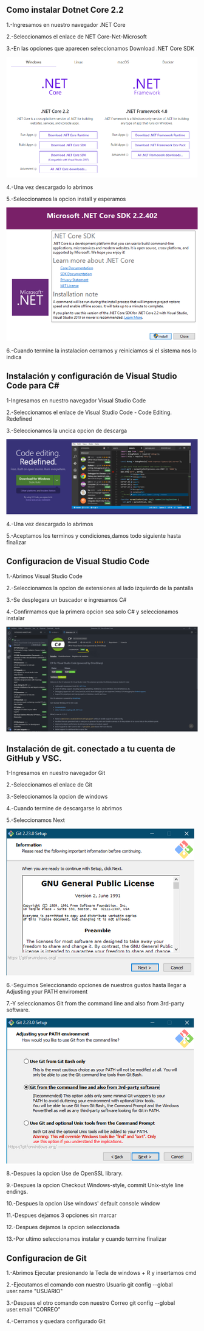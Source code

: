 
## Como instalar Dotnet Core 2.2

1.-Ingresamos en nuestro navegador .NET Core

2.-Seleccionamos el enlace de NET Core-Net-Microsoft

3.-En las opciones que aparecen seleccionamos Download .NET Core SDK

![1.png](https://github.com/Mauricio2110/Poo/blob/master/imagenes/1.png)

4.-Una vez descargado lo abrimos

5.-Seleccionamos la opcion install y esperamos

![2.png](https://github.com/Mauricio2110/Poo/blob/master/imagenes/2.png)

6.-Cuando termine la instalacion cerramos y reiniciamos si el sistema nos lo indica


## Instalación y configuración de Visual Studio Code para C#

1-Ingresamos en nuestro navegador Visual Studio Code

2.-Seleccionamos el enlace de Visual Studio Code - Code Editing. Redefined

3.-Seleccionamos la uncica opcion de descarga

![3.PNG](https://github.com/Mauricio2110/Poo/blob/master/imagenes/3.PNG)

4.-Una vez descargado lo abrimos

5.-Aceptamos los terminos y condiciones,damos todo siguiente hasta finalizar

## Configuracion de Visual Studio Code

1.-Abrimos Visual Studio Code

2.-Seleccionamos la opcion de extensiones al lado izquierdo de la pantalla

3.-Se desplegara un buscador e ingresamos C#

4.-Confirmamos que la primera opcion sea solo C# y seleccionamos instalar

![4.png](https://github.com/Mauricio2110/Poo/blob/master/imagenes/4.png)


## Instalación de git. conectado a tu cuenta de GitHub y VSC.

1-Ingresamos en nuestro navegador Git

2.-Seleccionamos el enlace de Git

3.-Seleccionamos la opcion de windows 

4.-Cuando termine de descargarse lo abrimos

5.-Seleccionamos Next

![5.png](https://github.com/Mauricio2110/Poo/blob/master/imagenes/5.png)

6.-Seguimos Seleccionando opciones de nuestros gustos hasta llegar a Adjusting your PATH enviroment

7.-Y seleccionamos Git from the command line and also from 3rd-party software.

![6.png](https://github.com/Mauricio2110/Poo/blob/master/imagenes/6.png)

8.-Despues la opcion Use de OpenSSL library.

9.-Despues la opcion Checkout Windows-style, commit Unix-style line endings.

10.-Despues la opcion Use windows' default console window

11.-Despues dejamos 3 opciones sin marcar

12.-Despues dejamos la opcion seleccionada

13.-Por ultimo seleccionamos instalar y cuando termine finalizar

## Configuracion de Git

1.-Abrimos Ejecutar presionando la Tecla de windows + R y insertamos cmd

2.-Ejecutamos el comando con nuestro Usuario  git config --global user.name "USUARIO"

3.-Despues el otro comando con nuestro Correo  git config --global user.email "CORREO"

4.-Cerramos y quedara configurado Git
